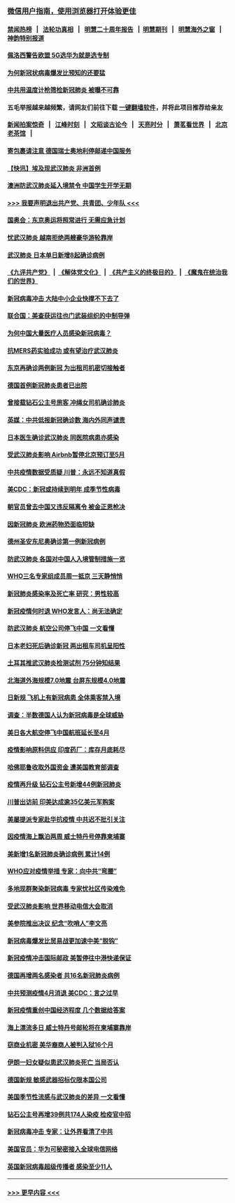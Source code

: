 ### [微信用户指南，使用浏览器打开体验更佳](https://github.com/gfw-breaker/banned-news1/blob/master/indexes/wechat-guide.md?t=0)
#### [禁闻热榜](热点新闻.md?t=0)  &nbsp;&nbsp;|&nbsp;&nbsp; [法轮功真相](https://github.com/gfw-breaker/truth/blob/master/README.md?t=0) &nbsp;&nbsp;|&nbsp;&nbsp; [明慧二十周年报告](https://github.com/gfw-breaker/mh-reports/blob/master/README.md?t=0) &nbsp;&nbsp;|&nbsp;&nbsp;[明慧期刊](https://github.com/gfw-breaker/mh-qikan) &nbsp;&nbsp;|&nbsp;&nbsp; [明慧海外之窗](https://github.com/gfw-breaker/mh-news/blob/master/README.md?t=0) &nbsp;&nbsp;|&nbsp;&nbsp; [神韵特别报道](https://github.com/gfw-breaker/mh-news/blob/master/shenyun.md?t=0)
#### [佩洛西警告欧盟 5G选华为就是选专制](../pages/nsc418/n11869898.md?t=02150711) 
#### [为何新冠状病毒爆发比预知的还要猛](../pages/nsc418/n11869828.md?t=02150711) 
#### [中共用温度计枪筛检新冠肺炎 被曝不可靠](../pages/nsc418/n11869707.md?t=02150711) 
#### 五毛举报越来越频繁，请网友们前往下载 [一键翻墙软件](https://github.com/gfw-breaker/ssr-accounts)，并将此项目推荐给亲友
#### [新闻拍案惊奇](https://github.com/gfw-breaker/banned-news1/blob/master/pages/link4.md) &nbsp;&nbsp;|&nbsp;&nbsp; [江峰时刻](https://github.com/gfw-breaker/banned-news1/blob/master/pages/link4.md) &nbsp;&nbsp;|&nbsp;&nbsp; [文昭谈古论今](https://github.com/gfw-breaker/banned-news1/blob/master/pages/link4.md) &nbsp;&nbsp;|&nbsp;&nbsp; [天亮时分](https://github.com/gfw-breaker/banned-news1/blob/master/pages/link4.md) &nbsp;&nbsp;|&nbsp;&nbsp; [萧茗看世界](https://github.com/gfw-breaker/banned-news1/blob/master/pages/link4.md) &nbsp;&nbsp;|&nbsp;&nbsp; [北京老茶馆](https://github.com/gfw-breaker/banned-news1/blob/master/pages/link4.md) &nbsp;&nbsp;|&nbsp;&nbsp; 
#### [寄包裹请注意 德国瑞士奥地利停邮递中国服务](../pages/nsc418/n11869727.md?t=02150711) 
#### [【快讯】埃及现武汉肺炎 非洲首例](../pages/nsc418/n11869766.md?t=02150711) 
#### [澳洲防武汉肺炎延入境禁令 中国学生开学无期](../pages/nsc418/n11869546.md?t=02150711) 
#### [>>> 我要声明退出共产党、共青团、少年队 <<<](https://github.com/begood0513/goodnews/blob/master/quit/letter.md) 
#### [国奥会：东京奥运将照常进行 无需应急计划](../pages/nsc418/n11869422.md?t=02150711) 
#### [忧武汉肺炎 越南拒绝两艘豪华游轮靠岸](../pages/nsc418/n11867444.md?t=02150711) 
#### [武汉肺炎 日本单日新增8起确诊病例](../pages/nsc418/n11869272.md?t=02150711) 
#### [《九评共产党》](https://github.com/begood0513/9ping.md/blob/master/README.md) &nbsp;|&nbsp; [《解体党文化》](../../../../jtdwh.md/blob/master/README.md)  &nbsp;|&nbsp; [《共产主义的终极目的》](../../../../gczydzjmd.md/blob/master/README.md) &nbsp;|&nbsp; [《魔鬼在统治我们的世界》](../../../../mgztzwmdsj.md/blob/master/README.md) 
#### [新冠病毒冲击 大陆中小企业快撑不下去了](../pages/nsc418/n11869259.md?t=02150711) 
#### [联合国：美查获运往也门武装组织的中制导弹](../pages/nsc418/n11868677.md?t=02150711) 
#### [为何中国大量医疗人员感染新冠病毒？](../pages/nsc418/n11869001.md?t=02150711) 
#### [抗MERS药实验成功 或有望治疗武汉肺炎](../pages/nsc418/n11868912.md?t=02150711) 
#### [东京再确诊两例新冠 为出租司机密切接触者](../pages/nsc418/n11868770.md?t=02150711) 
#### [德国首例新冠肺炎患者已出院](../pages/nsc418/n11868714.md?t=02150711) 
#### [曾接载钻石公主号旅客 冲绳女司机确诊肺炎](../pages/nsc418/n11868610.md?t=02150711) 
#### [英媒：中共低报新冠确诊数 海内外同声谴责](../pages/nsc418/n11867421.md?t=02150711) 
#### [日本医生确诊武汉肺炎 同医院病患亦感染](../pages/nsc418/n11867779.md?t=02150711) 
#### [受武汉肺炎影响 Airbnb暂停北京预订至5月](../pages/nsc418/n11867428.md?t=02150711) 
#### [中共疫情数据受质疑 川普：永远不知道真假](../pages/nsc418/n11867195.md?t=02150711) 
#### [美CDC：新冠或持续到明年 成季节性病毒](../pages/nsc418/n11867279.md?t=02150711) 
#### [朝官员曾去中国又违反隔离令 被金正恩枪决](../pages/nsc418/n11867087.md?t=02150711) 
#### [因新冠肺炎 欧洲药物恐面临短缺](../pages/nsc418/n11867036.md?t=02150711) 
#### [德州圣安东尼奥确诊第一例新冠病例](../pages/nsc418/n11867194.md?t=02150711) 
#### [防武汉肺炎 各国对中国人入境管制措施一览](../pages/nsc418/n11838726.md?t=02150711) 
#### [WHO三名专家组成员周一抵京 三天静悄悄](../pages/nsc418/n11866947.md?t=02150711) 
#### [新冠肺炎感染率及死亡率 研究：男性较高](../pages/nsc418/n11866956.md?t=02150711) 
#### [新冠疫情何时退 WHO发言人：尚无法确定](../pages/nsc418/n11866864.md?t=02150711) 
#### [防武汉肺炎 航空公司停飞中国 一文看懂](../pages/nsc418/n11866800.md?t=02150711) 
#### [日本老妇死后确诊新冠 两出租车司机呈阳性](../pages/nsc418/n11866755.md?t=02150711) 
#### [土耳其推武汉肺炎检测试剂 75分钟知结果](../pages/nsc418/n11866520.md?t=02150711) 
#### [北海道外海规模7.0地震 台屏东规模4.0地震](../pages/nsc418/n11866262.md?t=02150711) 
#### [日新规 飞机上有新冠病患 全体乘客禁入境](../pages/nsc418/n11866233.md?t=02150711) 
#### [调查：半数德国人认为新冠病毒是全球威胁](../pages/nsc418/n11866687.md?t=02150711) 
#### [美日各大航空停飞中国航班延长至4月](../pages/nsc418/n11865980.md?t=02150711) 
#### [疫情影响原料供应 印度药厂：库存月底耗尽](../pages/nsc418/n11865151.md?t=02150711) 
#### [哈佛耶鲁收取外国资金 遭美国教育部调查](../pages/nsc418/n11864950.md?t=02150711) 
#### [疫情再升级 钻石公主号新增44例新冠肺炎](../pages/nsc418/n11865033.md?t=02150711) 
#### [川普出访前 印美达成逾35亿美元军购案](../pages/nsc418/n11865444.md?t=02150711) 
#### [美屡提派专家赴华抗疫情 中共迟不批引关注](../pages/nsc418/n11864719.md?t=02150711) 
#### [因疫情海上飘泊两周 威士特丹号停靠柬埔寨](../pages/nsc418/n11865007.md?t=02150711) 
#### [美新增1名新冠肺炎确诊病例 累计14例](../pages/nsc418/n11864893.md?t=02150711) 
#### [WHO应对疫情举措 专家：向中共“弯腰”](../pages/nsc418/n11864727.md?t=02150711) 
#### [多地现群聚染新冠病毒 专家忧社区传染难免](../pages/nsc418/n11864715.md?t=02150711) 
#### [受武汉肺炎影响 世界移动电信大会取消](../pages/nsc418/n11864629.md?t=02150711) 
#### [美参院推出决议 纪念“吹哨人”李文亮](../pages/nsc418/n11863852.md?t=02150711) 
#### [新冠病毒爆发比贸易战更加速中美“脱钩”](../pages/nsc418/n11864470.md?t=02150711) 
#### [新冠疫情冲击国际邮政 美暂停往中港快递保证](../pages/nsc418/n11864207.md?t=02150711) 
#### [德国再增两名感染者 共16名新冠肺炎病例](../pages/nsc418/n11864293.md?t=02150711) 
#### [中共预测疫情4月消退 美CDC：言之过早](../pages/nsc418/n11864310.md?t=02150711) 
#### [新冠疫情重创中国经济程度 几个数据给答案](../pages/nsc418/n11864203.md?t=02150711) 
#### [海上漂流多日 威士特丹号邮轮将在柬埔寨靠岸](../pages/nsc418/n11864029.md?t=02150711) 
#### [窃商业机密 美华裔商人被判入狱16个月](../pages/nsc418/n11863911.md?t=02150711) 
#### [伊朗一妇女疑似患武汉肺炎死亡 当局否认](../pages/nsc418/n11863650.md?t=02150711) 
#### [德国新规 敏感武器招标仅限本国公司](../pages/nsc418/n11863509.md?t=02150711) 
#### [美国季节性流感与武汉肺炎的差异 一文看懂](../pages/nsc418/n11862428.md?t=02150711) 
#### [钻石公主号再增39例共174人染疫 检疫官中招](../pages/nsc418/n11862422.md?t=02150711) 
#### [新冠病毒冲击 专家：让外界看清了中共](../pages/nsc418/n11862280.md?t=02150711) 
#### [美国官员：华为可秘密接入全球电信网络](../pages/nsc418/n11862122.md?t=02150711) 
#### [英国新冠病毒超级传播者 感染至少11人](../pages/nsc418/n11862023.md?t=02150711) 

----
#### [ >>> 更早内容 <<< ](../indexes/nsc418-earlier.md)
